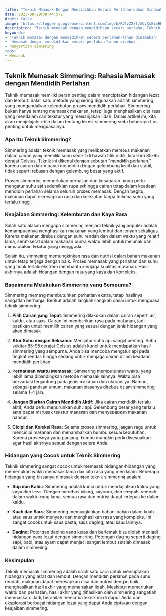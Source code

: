 ```yaml
---
title: "Teknik Memasak Dengan Mendidihkan Secara Perlahan-Lahan Dinamakan, Simmering"
date: 2023-08-29T08:44:57Z
draft: false
image: 'https://blogger.googleusercontent.com/img/b/R29vZ2xl/AVvXsEimHHXsY2fSIyXTeGX_5y479kcPmO3G_imyB6NDu3R2epjOz4_cQ5B_pn9Rfl6PCsSN7qVMsdTkFeVYh5VtvOv28hnYCozdVgm_fgXhUpLuL1mx85NIjhXyThnnU6KoxuBUDWcIfVGSSgF8yIIReozsUlxDjHfeZf01pDz1a8-WFKV0ANUj1mQMAiRDD10/s360/Teknik_Memasak_Dengan_Mendidihkan_Secara_Perlahan_Lahan_Dinamakan.jpg'
description: "Teknik memasak dengan mendidihkan secara perlaha, Teknik Memasak Dengan Mendidihkan Secara Perlahan-Lahan Dinamakan, Simmering."
keywords:
- 'Teknik memasak dengan mendidihkan secara perlahan-lahan dinamakan'
- 'Memasak dengan mendidihkan secara perlahan-lahan disebut'
- Pengertian simmering
tags:
- Memasak
---
```


## Teknik Memasak Simmering: Rahasia Memasak dengan Mendidih Perlahan

Teknik memasak memiliki peran penting dalam menciptakan hidangan lezat dan lembut. Salah satu metode yang sering digunakan adalah simmering, yang mengandalkan kelembutan proses mendidih perlahan. Simmering bukan hanya tentang memasak makanan, tetapi juga menghasilkan cita rasa yang mendalam dan tekstur yang memanjakan lidah. Dalam artikel ini, kita akan menjelajahi lebih dalam tentang teknik simmering serta beberapa tips penting untuk menguasainya.

### Apa Itu Teknik Simmering?

Simmering adalah teknik memasak yang melibatkan merebus makanan dalam cairan yang memiliki suhu sedikit di bawah titik didih, kira-kira 85-95 derajat Celsius. Teknik ini dikenal dengan sebutan "mendidih perlahan," karena cairan dalam panci mendidih dengan gelembung kecil dan stabil, tidak seperti rebusan dengan gelembung besar yang aktif.

Proses simmering memerlukan perhatian dan kesabaran. Anda perlu mengatur suhu api sedemikian rupa sehingga cairan tetap dalam keadaan mendidih perlahan selama seluruh proses memasak. Dengan begitu, makanan dapat meresapkan rasa dan kelezatan tanpa terkena suhu yang terlalu tinggi.

### Keajaiban Simmering: Kelembutan dan Kaya Rasa

Salah satu alasan mengapa simmering menjadi teknik yang populer adalah kemampuannya menghasilkan makanan yang lembut dan renyah sekaligus. Karena makanan direbus dengan suhu rendah dan dalam waktu yang relatif lama, serat-serat dalam makanan punya waktu lebih untuk melunak dan menciptakan tekstur yang menggoda.

Selain itu, simmering memungkinkan rasa dan nutrisi dalam bahan makanan untuk tetap terjaga dengan baik. Proses memasak yang perlahan dan suhu yang tidak terlalu ekstrem membantu menjaga kualitas makanan. Hasil akhirnya adalah hidangan dengan rasa yang kaya dan kompleks.

### Bagaimana Melakukan Simmering yang Sempurna?

Simmering memang membutuhkan perhatian ekstra, tetapi hasilnya sangatlah berharga. Berikut adalah langkah-langkah dasar untuk menguasai teknik simmering:

1. **Pilih Cairan yang Tepat**: Simmering dilakukan dalam cairan seperti air, kaldu, atau saus. Cairan ini memberikan rasa pada makanan, jadi pastikan untuk memilih cairan yang sesuai dengan jenis hidangan yang akan dimasak.

2. **Atur Suhu dengan Seksama**: Mengatur suhu api sangat penting. Suhu sekitar 85-95 derajat Celsius adalah kunci untuk mendapatkan hasil simmering yang sempurna. Anda bisa mencoba mengatur api pada tingkat rendah hingga sedang untuk menjaga cairan dalam keadaan mendidih perlahan.

3. **Perhatikan Waktu Memasak**: Simmering membutuhkan waktu yang lebih lama dibandingkan metode memasak lainnya. Waktu bisa bervariasi tergantung pada jenis makanan dan ukurannya. Namun, sebagai panduan umum, makanan biasanya direbus dalam simmering selama 1-4 jam.

4. **Jangan Biarkan Cairan Mendidih Aktif**: Jika cairan mendidih terlalu aktif, Anda perlu menurunkan suhu api. Gelembung besar yang terlalu aktif dapat merusak tekstur makanan dan menyebabkan makanan hancur.

5. **Cicipi dan Koreksi Rasa**: Selama proses simmering, jangan ragu untuk mencicipi makanan dan menambahkan bumbu sesuai kebutuhan. Karena prosesnya yang panjang, bumbu mungkin perlu disesuaikan agar hasil akhirnya sesuai dengan selera Anda.

### Hidangan yang Cocok untuk Teknik Simmering

Teknik simmering sangat cocok untuk memasak hidangan-hidangan yang memerlukan waktu memasak lama dan cita rasa yang mendalam. Beberapa hidangan yang biasanya dimasak dengan teknik simmering adalah:

- **Sup dan Kaldu**: Simmering adalah kunci untuk mendapatkan kaldu yang kaya dan lezat. Dengan merebus tulang, sayuran, dan rempah-rempah dalam waktu yang lama, semua rasa dan nutrisi dapat terlepas ke dalam kaldu.

- **Kuah dan Saus**: Simmering memungkinkan bahan-bahan dalam kuah atau saus untuk menyatu dan menghasilkan rasa yang kompleks. Ini sangat cocok untuk saus pasta, saus daging, atau saus lainnya.

- **Daging**: Potongan daging yang keras dan berlemak bisa diolah menjadi hidangan yang lezat dengan simmering. Potongan daging seperti daging sapi, babi, atau ayam dapat menjadi sangat lembut setelah dimasak dalam simmering.

### Kesimpulan

Teknik memasak simmering adalah salah satu cara untuk menciptakan hidangan yang lezat dan lembut. Dengan mendidih perlahan pada suhu rendah, makanan dapat meresapkan rasa dan nutrisi dengan baik, menghasilkan hasil akhir yang memanjakan lidah. Meskipun memerlukan waktu dan perhatian, hasil akhir yang dihasilkan oleh simmering sangatlah memuaskan. Jadi, beranilah mencoba teknik ini di dapur Anda dan eksplorasi berbagai hidangan lezat yang dapat Anda ciptakan dengan keajaiban simmering.